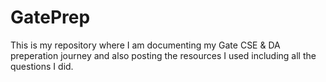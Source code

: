 # GatePrep

This is my repository where I am documenting my Gate CSE & DA preperation journey and also posting the resources I used including all the questions I did.
